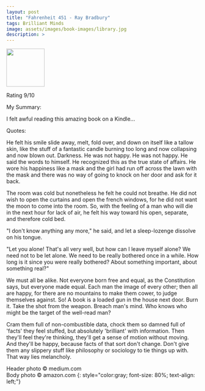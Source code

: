```yaml
---
layout: post
title: "Fahrenheit 451 - Ray Bradbury"
tags: Brilliant Minds
image: assets/images/book-images/library.jpg
description: >
---
```


<img src="https://images-na.ssl-images-amazon.com/images/I/61MvIVaurSL.jpg" width="100">

Rating 9/10

My Summary:

I felt awful reading this amazing book on a Kindle...

Quotes:

He felt his smile slide away, melt, fold over, and down on itself like a tallow skin, like the stuff of a fantastic candle burning too long and now collapsing and now blown out. Darkness. He was not happy. He was not happy. He said the words to himself. He recognized this as the true state of affairs. He wore his happiness like a mask and the girl had run off across the lawn with the mask and there was no way of going to knock on her door and ask for it back.

The room was cold but nonetheless he felt he could not breathe. He did not wish to open the curtains and open the french windows, for he did not want the moon to come into the room. So, with the feeling of a man who will die in the next hour for lack of air, he felt his way toward his open, separate, and therefore cold bed.

"I don't know anything any more," he said, and let a sleep-lozenge dissolve on his tongue.

"Let you alone! That's all very well, but how can I leave myself alone? We need not to be let alone. We need to be really bothered once in a while. How long is it since you were really bothered? About something important, about something real?"

We must all be alike. Not everyone born free and equal, as the Constitution says, but everyone made equal. Each man the image of every other; then all are happy, for there are no mountains to make them cower, to judge themselves against. So! A book is a loaded gun in the house next door. Burn it. Take the shot from the weapon. Breach man's mind. Who knows who might be the target of the well-read man?

Cram them full of non-combustible data, chock them so damned full of 'facts' they feel stuffed, but absolutely 'brilliant' with information. Then they'll feel they're thinking, they'll get a sense of motion without moving. And they'll be happy, because facts of that sort don't change. Don't give them any slippery stuff like philosophy or sociology to tie things up with. That way lies melancholy.

Header photo &copy; medium.com<br>
Body photo &copy; amazon.com
{: style="color:gray; font-size: 80%; text-align: left;"}
